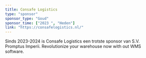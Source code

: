 ```yaml
---
title: Consafe Logistics
type: "sponsor"
sponsor_type: "Goud"
sponsor_time: ["2023 ", "Heden"]
link: "https://consafelogistics.nl/"
---
```

Sinds 2023-2024 is Consafe Logistics een trotste sponsor van S.V. Promptus Imperii. Revolutionize your warehouse now with out WMS software.